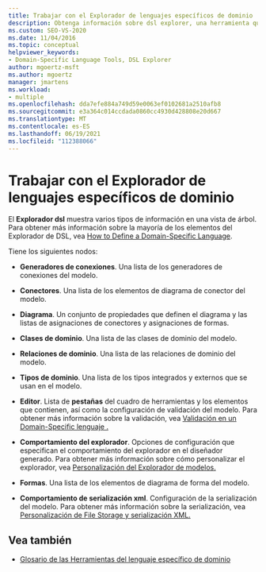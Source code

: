 ```yaml
---
title: Trabajar con el Explorador de lenguajes específicos de dominio
description: Obtenga información sobre dsl explorer, una herramienta que muestra varios tipos de información en una vista de árbol e incluye varios nodos para definir un lenguaje específico del dominio.
ms.custom: SEO-VS-2020
ms.date: 11/04/2016
ms.topic: conceptual
helpviewer_keywords:
- Domain-Specific Language Tools, DSL Explorer
author: mgoertz-msft
ms.author: mgoertz
manager: jmartens
ms.workload:
- multiple
ms.openlocfilehash: dda7efe884a749d59e0063ef0102681a2510afb8
ms.sourcegitcommit: e3a364c014ccdada0860cc4930d428808e20d667
ms.translationtype: MT
ms.contentlocale: es-ES
ms.lasthandoff: 06/19/2021
ms.locfileid: "112388066"
---
```

# <a name="working-with-the-domain-specific-language-explorer"></a>Trabajar con el Explorador de lenguajes específicos de dominio
El **Explorador dsl** muestra varios tipos de información en una vista de árbol. Para obtener más información sobre la mayoría de los elementos del Explorador de DSL, vea [How to Define a Domain-Specific Language](../modeling/how-to-define-a-domain-specific-language.md).

 Tiene los siguientes nodos:

- **Generadores de conexiones**. Una lista de los generadores de conexiones del modelo.

- **Conectores**. Una lista de los elementos de diagrama de conector del modelo.

- **Diagrama**. Un conjunto de propiedades que definen el diagrama y las listas de asignaciones de conectores y asignaciones de formas.

- **Clases de dominio**. Una lista de las clases de dominio del modelo.

- **Relaciones de dominio**. Una lista de las relaciones de dominio del modelo.

- **Tipos de dominio**. Una lista de los tipos integrados y externos que se usan en el modelo.

- **Editor**. Lista de **pestañas** del cuadro de herramientas y los elementos que contienen, así como la configuración de validación del modelo. Para obtener más información sobre la validación, vea [Validación en un Domain-Specific lenguaje .](../modeling/validation-in-a-domain-specific-language.md)

- **Comportamiento del explorador**. Opciones de configuración que especifican el comportamiento del explorador en el diseñador generado. Para obtener más información sobre cómo personalizar el explorador, vea [Personalización del Explorador de modelos.](../modeling/customizing-the-model-explorer.md)

- **Formas**. Una lista de los elementos de diagrama de forma del modelo.

- **Comportamiento de serialización xml**. Configuración de la serialización del modelo. Para obtener más información sobre la serialización, vea [Personalización de File Storage y serialización XML.](../modeling/customizing-file-storage-and-xml-serialization.md)

## <a name="see-also"></a>Vea también

- [Glosario de las Herramientas del lenguaje específico de dominio](/previous-versions/bb126564(v=vs.100))